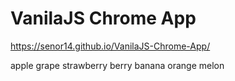 # VanilaJS Chrome App

https://senor14.github.io/VanilaJS-Chrome-App/

apple
grape
strawberry
berry
banana
orange
melon
